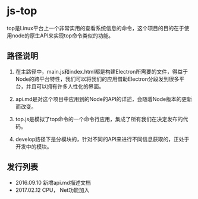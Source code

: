 # js-top

top是Linux平台上一个非常实用的查看系统信息的命令，这个项目的目的在于使用node的原生API来实现top命令类似的功能。

## 路径说明

1. 在主路径中，main.js和index.html都是构建Electron所需要的文件，得益于Node的跨平台特性，我们可以将我们的应用借助Electron分段发到很多平台，并且可以拥有许多人性化的界面。

2. api.md是对这个项目中应用到的Node的API的详述，会随着Node版本的更新而改变。

3. top.js是模拟了top命令的一个命令行应用，集成了所有我们在决定发布的代码。

4. develop路径下是分模块的，针对不同的API来进行不同信息获取的，正处于开发中的模块。


## 发行列表

* 2016.09.10 新增api.md描述文档
* 2017.02.12 CPU， Net功能加入

